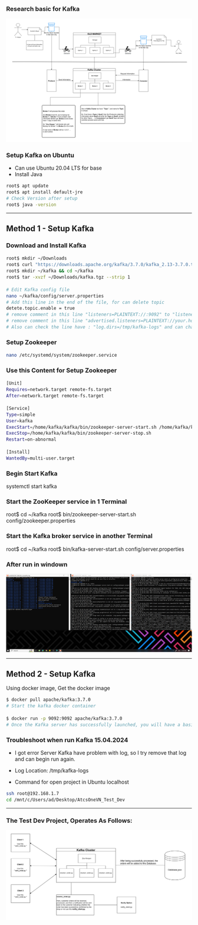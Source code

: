 ### Research basic for Kafka
![Kafka Description](docs/KafkaResearch.png)

### Setup Kafka on Ubuntu 
* Can use Ubuntu 20.04 LTS for base
* Install Java

```bash
root$ apt update
root$ apt install default-jre
# Check Version after setup
root$ java -version
```
------
## Method 1 - Setup Kafka

### Download and Install Kafka
```bash
root$ mkdir ~/Downloads
root$ curl "https://downloads.apache.org/kafka/3.7.0/kafka_2.13-3.7.0.tgz" -o ~/Downloads/kafka.tgz
root$ mkdir ~/kafka && cd ~/kafka
root$ tar -xvzf ~/Downloads/kafka.tgz --strip 1

# Edit Kafka config file
nano ~/kafka/config/server.properties
# Add this line in the end of the file, for can delete topic
detete.topic.enable = true
# remove comment in this line "listeners=PLAINTEXT://:9092" to "listeners=PLAINTEXT://localhost:9092"
# remove comment in this line "advertised.listeners=PLAINTEXT://your.host:9092"  to "advertised.listeners=PLAINTEXT://localhost:9092"  
# Also can check the line have : "log.dirs=/tmp/kafka-logs" and can change the location for save Logs
```
### Setup Zookeeper
```bash
nano /etc/systemd/system/zookeeper.service
```
### Use this Content for Setup Zookeeper
```bash
[Unit]
Requires=network.target remote-fs.target
After=network.target remote-fs.target

[Service]
Type=simple
User=kafka
ExecStart=/home/kafka/kafka/bin/zookeeper-server-start.sh /home/kafka/kafka/config/zookeeper.properties
ExecStop=/home/kafka/kafka/bin/zookeeper-server-stop.sh
Restart=on-abnormal

[Install]
WantedBy=multi-user.target
```
### Begin Start Kafka

systemctl start kafka

### Start the ZooKeeper service in 1 Terminal
root$ cd ~/kafka 
root$ bin/zookeeper-server-start.sh config/zookeeper.properties

### Start the Kafka broker service in another Terminal
root$ cd ~/kafka 
root$ bin/kafka-server-start.sh config/server.properties

### After run in windown
![pipline ActsOne Dev](docs/Server_Test.png)

------
## Method 2 - Setup Kafka

Using docker image, Get the docker image

```bash
$ docker pull apache/kafka:3.7.0
# Start the kafka docker container

$ docker run -p 9092:9092 apache/kafka:3.7.0
# Once the Kafka server has successfully launched, you will have a basic Kafka environment running and ready to use.
```

### Troubleshoot when run Kafka 15.04.2024
* I got error Server Kafka have problem with log, so I try remove that log and can begin run again.
* Log Location: /tmp/kafka-logs

* Command for open project in Ubuntu localhost
```bash
ssh root@192.168.1.7
cd /mnt/c/Users/ad/Desktop/AtcsOneVN_Test_Dev
```
------
### The Test Dev Project, Operates As Follows: 
![pipline ActsOne Dev](docs/pipline_ActsOne_Dev.png)